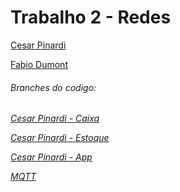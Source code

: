 # Trabalho 2 - Redes

<p><a href= "https://github.com/CesarPinardi"> Cesar Pinardi </a>  
<p><a href= "https://github.com/fabiodumont"> Fabio Dumont </a>  
  
<h6> Branches do codigo: <h6>
<p><a href= "https://github.com/fabiodumont/trabalho_2_redes/tree/CesarPinardi-caixa"> Cesar Pinardi - Caixa </a>  
<p><a href= "https://github.com/fabiodumont/trabalho_2_redes/tree/CesarPinardi-estoque"> Cesar Pinardi - Estoque </a>  
<p><a href= "https://github.com/fabiodumont/trabalho_2_redes/tree/cesar-android-app"> Cesar Pinardi - App </a>  
<p><a href= "https://github.com/fabiodumont/trabalho_2_redes/tree/mqtt">MQTT </a>  

  
